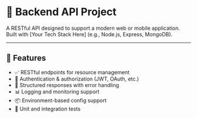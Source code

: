 
# 📡 Backend API Project

A RESTful API designed to support a modern web or mobile application. Built with [Your Tech Stack Here] (e.g., Node.js, Express, MongoDB).

---

## 🚀 Features

- ✅ RESTful endpoints for resource management
- 🔐 Authentication & authorization (JWT, OAuth, etc.)
- 📄 Structured responses with error handling
- 📊 Logging and monitoring support
- 📦 Environment-based config support
- 🧪 Unit and integration tests
